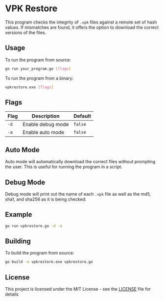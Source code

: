 # VPK Restore

This program checks the integrity of `.vpk` files against a remote set of hash values. If mismatches are found, it offers the option to download the correct versions of the files.

## Usage

To run the program from source:
```bash
go run your_program.go [flags]
```

To run the program from a binary:
```bash
vpkrestore.exe [flags]
```

## Flags

| Flag | Description | Default |
| ---- | ----------- | ------- |
| `-d` | Enable debug mode | `false` |
| `-a` | Enable auto mode | `false` |

## Auto Mode

Auto mode will automatically download the correct files without prompting the user. This is useful for running the program in a script.

## Debug Mode

Debug mode will print out the name of each `.vpk` file as well as the md5, sha1, and sha256 as it is being checked.

## Example

```bash
go run vpkrestore.go -d -a
```

## Building

To build the program from source:
```bash
go build -o vpkrestore.exe vpkrestore.go
```

## License

This project is licensed under the MIT License - see the [LICENSE](LICENSE) file for details
